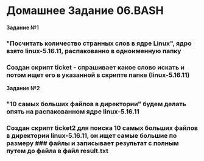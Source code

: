 # Домашнее Задание 06.BASH
  **Задание №1**
### "Посчитать количество странных слов в ядре Linux", ядро взято linux-5.16.11, распакованно в одноименную папку
###  Создан скрипт  ticket - спрашивает какое слово искать и потом ищет его в указанной в скрипте папке (linux-5.16.11)
 
   **Задание №2** 
### "10 самых больших файлов в директории" будем делать опять на распакованном ядре linux-5.16.11
###  Создан скрипт  ticket2  для поиска 10 самых больших файлов в директории  linux-5.16.11, он ищет самые большие по размеру ### файлы  и записывает результат с полным путем до файла в файл result.txt
